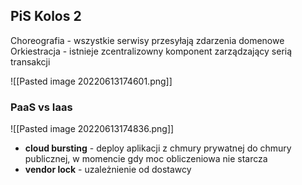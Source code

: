 ## PiS Kolos 2

Choreografia - wszystkie serwisy przesyłają zdarzenia domenowe 
Orkiestracja - istnieje zcentralizowny komponent zarządzający serią transakcji

![[Pasted image 20220613174601.png]]


### PaaS vs Iaas
![[Pasted image 20220613174836.png]]


* **cloud bursting** - deploy aplikacji z chmury prywatnej do chmury publicznej, w momencie gdy moc obliczeniowa nie starcza
* **vendor lock** - uzależnienie od dostawcy 